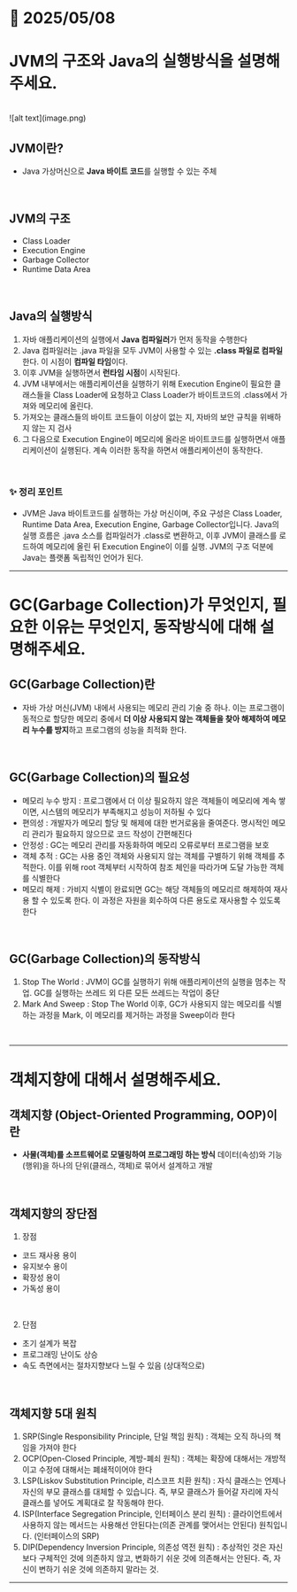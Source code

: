 # 📅 2025/05/08
# JVM의 구조와 Java의 실행방식을 설명해주세요.

<br>
![alt text](image.png)

## JVM이란?
- Java 가상머신으로 **Java 바이트 코드**를 실행할 수 있는 주체 

<br>

## JVM의 구조
- Class Loader
- Execution Engine
- Garbage Collector
- Runtime Data Area

<br>

## Java의 실행방식
1. 자바 애플리케이션의 실행에서 **Java 컴파일러**가 먼저 동작을 수행한다
2. Java 컴파일러는 .java 파일을 모두 JVM이 사용할 수 있는 **.class 파일로 컴파일** 한다. 이 시점이 **컴파일 타임**이다.
3. 이후 JVM을 실행하면서 **런타임 시점**이 시작된다.
4. JVM 내부에서는 애플리케이션을 실행하기 위해 Execution Engine이 필요한 클래스들을 Class Loader에 요청하고 Class Loader가 바이트코드의 .class에서 가져와 메모리에 올린다. 
5. 가져오는 클래스들의 바이트 코드들이 이상이 없는 지, 자바의 보안 규칙을 위배하지 않는 지 검사
6. 그 다음으로 Execution Engine이 메모리에 올라온 바이트코드를 실행하면서 애플리케이션이 실행된다. 계속 이러한 동작을 하면서 애플리케이션이 동작한다.

<br>

### ✨ 정리 포인트
- JVM은 Java 바이트코드를 실행하는 가상 머신이며, 주요 구성은 Class Loader, Runtime Data Area, Execution Engine, Garbage Collector입니다. Java의 실행 흐름은 .java 소스를 컴파일러가 .class로 변환하고, 이후 JVM이 클래스를 로드하여 메모리에 올린 뒤 Execution Engine이 이를 실행. JVM의 구조 덕분에 Java는 플랫폼 독립적인 언어가 된다.

--- 
# GC(Garbage Collection)가 무엇인지, 필요한 이유는 무엇인지, 동작방식에 대해 설명해주세요.

## GC(Garbage Collection)란
- 자바 가상 머신(JVM) 내에서 사용되는 메모리 관리 기술 중 하나. 이는 프로그램이 동적으로 할당한 메모리 중에서 **더 이상 사용되지 않는 객체들을 찾아 해제하여 메모리 누수를 방지**하고 프로그램의 성능을 최적화 한다.

<br>

## GC(Garbage Collection)의 필요성
- 메모리 누수 방지 : 프로그램에서 더 이상 필요하지 않은 객체들이 메모리에 계속 쌓이면, 시스템의 메모리가 부족해지고 성능이 저하될 수 있다 
- 편의성 : 개발자가 메모리 할당 및 해제에 대한 번거로움을 줄여준다. 명시적인 메모리 관리가 필요하지 않으므로 코드 작성이 간편해진다
- 안정성 : GC는 메모리 관리를 자동화하여 메모리 오류로부터 프로그램을 보호
- 객체 추적 : GC는 사용 중인 객체와 사용되지 않는 객체를 구별하기 위해 객체를 추적한다. 이를 위해 root 객체부터 시작하여 참조 체인을 따라가며 도달 가능한 객체를 식별한다
- 메모리 해제 : 가비지 식별이 완료되면 GC는 해당 객체들의 메모리르 해제하여 재사용 할 수 있도록 한다. 이 과정은 자원을 회수하여 다른 용도로 재사용할 수 있도록 한다

<br>

## GC(Garbage Collection)의 동작방식
1. Stop The World : JVM이 GC를 실행하기 위해 애플리케이션의 실행을 멈추는 작업. GC를 실행하는 쓰레드 외 다른 모든 쓰레드는 작업이 중단
2. Mark And Sweep : Stop The World 이후, GC가 사용되지 않는 메모리를 식별하는 과정을 Mark, 이 메모리를 제거하는 과정을 Sweep이라 한다

<br>

--- 

# 객체지향에 대해서 설명해주세요.

## 객체지향 (Object-Oriented Programming, OOP)이란
- **사물(객체)를 소프트웨어로 모델링하여 프로그래밍 하는 방식** 데이터(속성)와 기능(행위)을 하나의 단위(클래스, 객체)로 묶어서 설계하고 개발

<br>

## 객체지향의 장단점
1. 장점 
- 코드 재사용 용이
- 유지보수 용이
- 확장성 용이
- 가독성 용이

<br>

2. 단점
- 초기 설계가 복잡
- 프로그래밍 난이도 상승
- 속도 측면에서는 절차지향보다 느릴 수 있음 (상대적으로)


<br>

## 객체지향 5대 원칙
1. SRP(Single Responsibility Principle, 단일 책임 원칙) : 객체는 오직 하나의 책임을 가져야 한다
2. OCP(Open-Closed Principle, 계방-폐쇠 원칙) : 객체는 확장에 대해서는 개방적이고 수정에 대해서는 폐쇄적이어야 한다
3. LSP(Liskov Substitution Principle, 리스코프 치환 원칙) : 자식 클래스는 언제나 자신의 부모 클래스를 대체할 수 있습니다. 즉, 부모 클래스가 들어갈 자리에 자식 클래스를 넣어도 계획대로 잘 작동해야 한다.
4. ISP(Interface Segregation Principle, 인터페이스 분리 원칙) : 클라이언트에서 사용하지 않는 메서드는 사용해선 안된다는(의존 관계를 맺어서는 안된다) 원칙입니다. (인터페이스의 SRP)
5. DIP(Dependency Inversion Principle, 의존성 역전 원칙) : 추상적인 것은 자신보다 구체적인 것에 의존하지 않고, 변화하기 쉬운 것에 의존해서는 안된다. 즉, 자신이 변하기 쉬운 것에 의존하지 말라는 것.

--- 